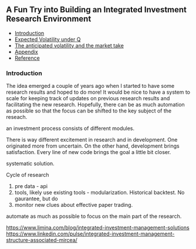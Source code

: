 #

## A Fun Try into Building an Integrated Investment Research Environment

- [Introduction](#introduction)
- [Expected Volatility under Q](#ma)
- [The anticipated volatility and the market take](#info)
- [Appendix](#appendix)
- [Reference](#ref)

### Introduction <a name="introduction"></a>

The idea emerged a couple of years ago when I started to have some research results and hoped to do more! It would be nice to have a system to scale for keeping track of updates on previous research results and facilitating the new research. Hopefully, there can be as much automation as possible so that the focus can be shifted to the key subject of the reseach.

an investment process consists of different modules. 

There is way different excitement in research and in development. One originated more from uncertain. On the other hand, development brings satisfaction. Every line of new code brings the goal a little bit closer.

systematic solution.

Cycle of research 

1. pre data - api
2. tools, likely use existing tools - modularization. Historical backtest. No gaurantee, but do
3. monitor new clues about effective paper trading. 

automate as much as possible to focus on the main part of the research.

https://www.limina.com/blog/integrated-investment-management-solutions
https://www.linkedin.com/pulse/integrated-investment-management-structure-associated-mircea/
